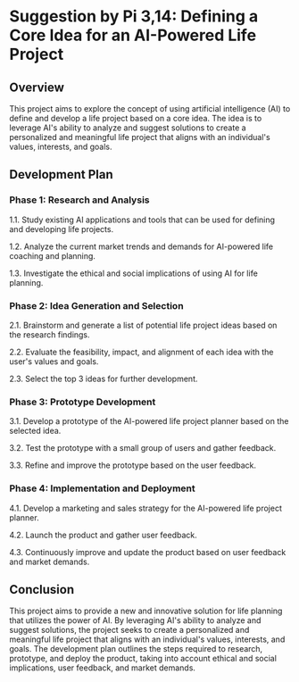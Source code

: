 # Suggestion by Pi 3,14: Defining a Core Idea for an AI-Powered Life Project

## Overview

This project aims to explore the concept of using artificial intelligence (AI) to define and develop a life project based on a core idea. The idea is to leverage AI's ability to analyze and suggest solutions to create a personalized and meaningful life project that aligns with an individual's values, interests, and goals.

## Development Plan

### Phase 1: Research and Analysis

1.1. Study existing AI applications and tools that can be used for defining and developing life projects.

1.2. Analyze the current market trends and demands for AI-powered life coaching and planning.

1.3. Investigate the ethical and social implications of using AI for life planning.

### Phase 2: Idea Generation and Selection

2.1. Brainstorm and generate a list of potential life project ideas based on the research findings.

2.2. Evaluate the feasibility, impact, and alignment of each idea with the user's values and goals.

2.3. Select the top 3 ideas for further development.

### Phase 3: Prototype Development

3.1. Develop a prototype of the AI-powered life project planner based on the selected idea.

3.2. Test the prototype with a small group of users and gather feedback.

3.3. Refine and improve the prototype based on the user feedback.

### Phase 4: Implementation and Deployment

4.1. Develop a marketing and sales strategy for the AI-powered life project planner.

4.2. Launch the product and gather user feedback.

4.3. Continuously improve and update the product based on user feedback and market demands.

## Conclusion

This project aims to provide a new and innovative solution for life planning that utilizes the power of AI. By leveraging AI's ability to analyze and suggest solutions, the project seeks to create a personalized and meaningful life project that aligns with an individual's values, interests, and goals. The development plan outlines the steps required to research, prototype, and deploy the product, taking into account ethical and social implications, user feedback, and market demands.